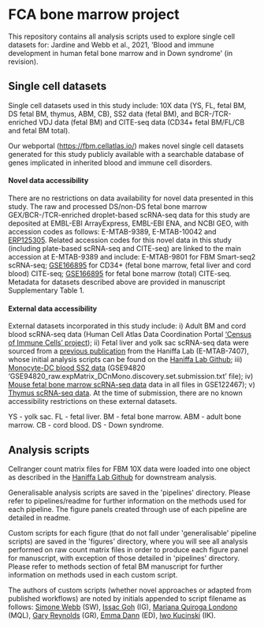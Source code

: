 # FCA bone marrow project

This repository contains all analysis scripts used to explore single cell datasets for: Jardine and Webb et al., 2021, 'Blood and immune development in human fetal bone marrow and in Down syndrome' (in revision).

## Single cell datasets 

Single cell datasets used in this study include: 10X data (YS, FL, fetal BM, DS fetal BM, thymus, ABM, CB), SS2 data (fetal BM), and BCR-/TCR-enriched VDJ data (fetal BM) and CITE-seq data (CD34+ fetal BM/FL/CB and fetal BM total). 

Our webportal (https://fbm.cellatlas.io/) makes novel single cell datasets generated for this study publicly available with a searchable database of genes implicated in inherited blood and immune cell disorders.

#### Novel data accessibility
There are no restrictions on data availability for novel data presented in this study. The raw and processed DS/non-DS fetal bone marrow GEX/BCR-/TCR-enriched droplet-based scRNA-seq data for this study are deposited at EMBL-EBI ArrayExpress, EMBL-EBI ENA, and NCBI GEO, with accession codes as follows: E-MTAB-9389, E-MTAB-10042 and [ERP125305](https://www.ebi.ac.uk/ena/browser/view/PRJEB41514). Related accession codes for this novel data in this study (including plate-based scRNA-seq and CITE-seq) are linked to the main accession at E-MTAB-9389 and include: E-MTAB-9801 for FBM Smart-seq2 scRNA-seq; [GSE166895](https://www.ncbi.nlm.nih.gov/geo/query/acc.cgi?acc=GSE166895) for CD34+ (fetal bone marrow, fetal liver and cord blood) CITE-seq; [GSE166895](https://www.ncbi.nlm.nih.gov/geo/query/acc.cgi?acc=GSE166895) for fetal bone marrow (total) CITE-seq. Metadata for datasets described above are provided in manuscript Supplementary Table 1.

#### External data accessibility
External datasets incorporated in this study include: i)  Adult BM and cord blood scRNA-seq data (Human Cell Atlas Data Coordination Portal [‘Census of Immune Cells’ project](https://data.humancellatlas.org/explore/projects/cc95ff89-2e68-4a08-a234-480eca21ce79)); ii) Fetal liver and yolk sac scRNA-seq data were sourced from a [previous publication](https://doi.org/10.1038/s41586-019-1652-y) from the Haniffa Lab (E-MTAB-7407), whose initial analysis scripts can be found on the [Haniffa Lab Github](https://github.com/haniffalab/FCA_liver); iii) [Monocyte-DC blood SS2 data](10.1126/science.aah4573) (GSE94820 ‘GSE94820_raw.expMatrix_DCnMono.discovery.set.submission.txt’ file); iv) [Mouse fetal bone marrow scRNA-seq data](https://doi.org/10.1038/s41556-019-0439-6) data in all files in GSE122467); v) [Thymus scRNA-seq data](10.1126/science.aay3224). At the time of submission, there are no known accessibility restrictions on these external datasets. 

YS - yolk sac. FL - fetal liver. BM - fetal bone marrow. ABM - adult bone marrow. CB - cord blood. DS - Down syndrome.

## Analysis scripts

Cellranger count matrix files for FBM 10X data were loaded into one object as described in the [Haniffa Lab Github](https://github.com/haniffalab/FCA_liver) for downstream analysis. 

Generalisable analysis scripts are saved in the 'pipelines' directory. Please refer to pipelines/readme for further information on the methods used for each pipeline. The figure panels created through use of each pipeline are detailed in readme.

Custom scripts for each figure (that do not fall under 'generalisable' pipeline scripts) are saved in the 'figures' directory, where you will see all analysis performed on raw count matrix files in order to produce each figure panel for manuscript, with exception of those detailed in 'pipelines' directory. Please refer to methods section of fetal BM manuscript for further information on methods used in each custom script. 

The authors of custom scripts (whether novel approaches or adapted from published workflows) are noted by initials appended to script filename as follows: [Simone Webb](https://github.com/simonewebb) (SW), [Issac Goh](https://github.com/Issacgoh) (IG), [Mariana Quiroga Londono](https://github.com/marianaql) (MQL), [Gary Reynolds](https://github.com/greynolds81) (GR), [Emma Dann](https://github.com/emdann) (ED), [Iwo Kucinski](https://github.com/Iwo-K) (IK).
